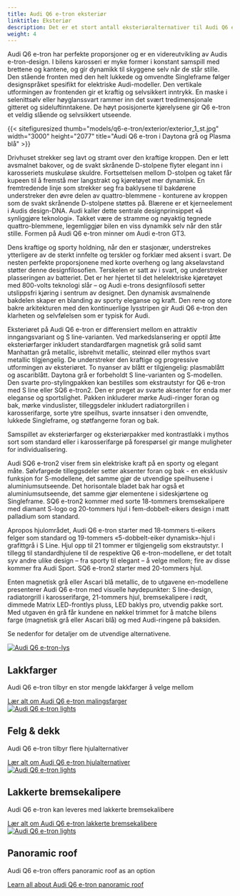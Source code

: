 ```yaml
---
title: Audi Q6 e-tron eksteriør
linktitle: Eksteriør
description: Det er et stort antall eksteriøralternativer til Audi Q6 e-tron. Lakkfarger, karosseriformer, hjul, lakkstiler, forskjellig optikk, farge på grillen, speiltyper og mange flere alternativer som gjør det mulig å bestille bilen etter dine preferanser.
weight: 4
---
```

<!-- markdownlint-disable MD033 -->
<!-- markdownlint-disable MD010 -->

Audi Q6 e-tron har perfekte proporsjoner og er en videreutvikling av Audis e-tron-design. I bilens karosseri er myke former i konstant samspill med brettene og kantene, og gir dynamikk til skyggene selv når de står stille. Den stående fronten med den helt lukkede og omvendte Singleframe følger designspråket spesifikt for elektriske Audi-modeller. Den vertikale utformingen av frontenden gir et kraftig og selvsikkert inntrykk. En maske i selenittsølv eller høyglanssvart rammer inn det svært tredimensjonale gitteret og sideluftinntakene. De høyt posisjonerte kjørelysene gir Q6 e-tron et veldig slående og selvsikkert utseende.

{{< sitefiguresized thumb="models/q6-e-tron/exterior/exterior_1_st.jpg" width="3000" height="2077" title="Audi Q6 e-tron i Daytona grå og Plasma blå" >}}

Drivhuset strekker seg lavt og stramt over den kraftige kroppen. Den er lett avsmalnet bakover, og de svakt skrånende D-stolpene flyter elegant inn i karosseriets muskuløse skuldre. Fortsettelsen mellom D-stolpen og taket får kupeen til å fremstå mer langstrakt og kjøretøyet mer dynamisk. En fremtredende linje som strekker seg fra baklysene til bakdørene understreker den øvre delen av quattro-blemmene - konturene av kroppen som de svakt skrånende D-stolpene støttes på. Blærene er et kjerneelement i Audis design-DNA. Audi kaller dette sentrale designprinsippet «å synliggjøre teknologi». Takket være de stramme og nøyaktig tegnede quattro-blemmene, legemliggjør bilen en viss dynamikk selv når den står stille. Formen på Audi Q6 e-tron minner om Audi e-tron GT3.

Dens kraftige og sporty holdning, når den er stasjonær, understrekes ytterligere av de sterkt innfelte og terskler og forklær med aksent i svart. De nesten perfekte proporsjonene med korte overheng og lang akselavstand støtter denne designfilosofien. Terskelen er satt av i svart, og understreker plasseringen av batteriet. Det er her hjertet til det helelektriske kjøretøyet med 800-volts teknologi slår – og Audi e-trons designfilosofi setter utslippsfri kjøring i sentrum av designet. Den dynamisk avsmalnende bakdelen skaper en blanding av sporty eleganse og kraft. Den rene og store bakre arkitekturen med den kontinuerlige lysstripen gir Audi Q6 e-tron den klarheten og selvfølelsen som er typisk for Audi.

Eksteriøret på Audi Q6 e-tron er differensiert mellom en attraktiv inngangsvariant og S line-varianten. Ved markedslansering er opptil åtte eksteriørfarger inkludert standardfargen magnetisk grå solid samt Manhattan grå metallic, isbrehvit metallic, steinrød eller mythos svart metallic tilgjengelig. De understreker den kraftige og progressive utformingen av eksteriøret. To nyanser av blått er tilgjengelig: plasmablått og ascariblått. Daytona grå er forbeholdt S line-varianten og S-modellen. Den svarte pro-stylingpakken kan bestilles som ekstrautstyr for Q6 e-tron med S line eller SQ6 e-tron2. Den er preget av svarte aksenter for enda mer eleganse og sportslighet. Pakken inkluderer mørke Audi-ringer foran og bak, mørke vinduslister, tilleggsdeler inkludert radiatorgrillen i karosserifarge, sorte ytre speilhus, svarte innsatser i den omvendte, lukkede Singleframe, og støtfangerne foran og bak.

Samspillet av eksteriørfarger og eksteriørpakker med kontrastlakk i mythos sort som standard eller i karosserifarge på forespørsel gir mange muligheter for individualisering.

Audi SQ6 e-tron2 viser frem sin elektriske kraft på en sporty og elegant måte. Sølvfargede tilleggsdeler setter aksenter foran og bak - en eksklusiv funksjon for S-modellene, det samme gjør de utvendige speilhusene i aluminiumsutseende. Det horisontale bladet bak har også et aluminiumsutseende, det samme gjør elementene i sideskjørtene og Singleframe. SQ6 e-tron2 kommer med sorte 18-tommers bremsekalipere med diamant S-logo og 20-tommers hjul i fem-dobbelt-eikers design i matt palladium som standard.

Apropos hjulområdet, Audi Q6 e-tron starter med 18-tommers ti-eikers felger som standard og 19-tommers «5-dobbelt-eiker dynamisk»-hjul i grafittgrå i S Line. Hjul opp til 21 tommer er tilgjengelig som ekstrautstyr. I tillegg til standardhjulene til de respektive Q6 e-tron-modellene, er det totalt syv andre ulike design – fra sporty til elegant – å velge mellom; fire av disse kommer fra Audi Sport. SQ6 e-tron2 starter med 20-tommers hjul.

Enten magnetisk grå eller Ascari blå metallic, de to utgavene en-modellene presenterer Audi Q6 e-tron med visuelle høydepunkter: S line-design, radiatorgrill i karosserifarge, 21-tommers hjul, bremsekalipere i rødt, dimmede Matrix LED-frontlys pluss, LED baklys pro, utvendig pakke sort. Med utgaven én grå får kundene en nøkkel trimmet for å matche bilens farge (magnetisk grå eller Ascari blå) og med Audi-ringene på baksiden.

Se nedenfor for detaljer om de utvendige alternativene.

<div class="container p-3 mb-4 bg-body-tertiary rounded border">
<a href="paint/"><img src="https://media.electrichasgoneaudi.net/multimedia/models/q6-e-tron/exterior/paint/plasmablue_1_st.jpg" class="img-fluid mb- 2" class="img-fluid" alt="Audi Q6 e-tron-lys" ></a>
<h2>Lakkfarger</h2>
<p>
Audi Q6 e-tron tilbyr en stor mengde lakkfarger å velge mellom
</p>
<a href="paint/" class="btn btn-outline-primary" role="button">Lær alt om Audi Q6 e-tron malingsfarger</a>
</div>


<div class="container p-3 mb-4 bg-body-tertiary rounded border">
	<a href="wheels/"><img src="https://media.electrichasgoneaudi.net/multimedia/models/q6-e-tron/exterior/wheels/wheeltype_1_st.jpg" class="img-fluid mb-2" class="img-fluid" alt="Audi Q6 e-tron lights" ></a>
	<h2>Felg & dekk</h2>
	<p>
		Audi Q6 e-tron tilbyr flere hjulalternativer
	</p>
	<a href="wheels/" class="btn btn-outline-primary" role="button">Lær alt om Audi Q6 e-tron hjulalternativer</a>
</div>

<div class="container p-3 mb-4 bg-body-tertiary rounded border">
	<a href="paintedcalibers/"><img src="https://media.electrichasgoneaudi.net/multimedia/models/q6-e-tron/exterior/paintedcalibers/calibers_1_st.jpg" class="img-fluid mb-2" class="img-fluid" alt="Audi Q6 e-tron lights" ></a>
	<h2>Lakkerte bremsekalipere</h2>
	<p>
		Audi Q6 e-tron kan leveres med lakkerte bremsekalibere
	</p>
	<a href="paintedcalibers/" class="btn btn-outline-primary" role="button">Lær alt om Audi Q6 e-tron lakkerte bremsekalibere</a>
</div>

<div class="container p-3 mb-4 bg-body-tertiary rounded border">
	<a href="panoramicroof/"><img src="https://media.electrichasgoneaudi.net/multimedia/models/q6-e-tron/exterior/panoramicroof/panoramic_2_st.jpg" class="img-fluid mb-2" class="img-fluid" alt="Audi Q6 e-tron lights" ></a>
	<h2>Panoramic roof</h2>
	<p>
		Audi Q6 e-tron offers panoramic roof as an option
	</p>
	<a href="panoramicroof/" class="btn btn-outline-primary" role="button">Learn all about Audi Q6 e-tron panoramic roof</a>
</div>
